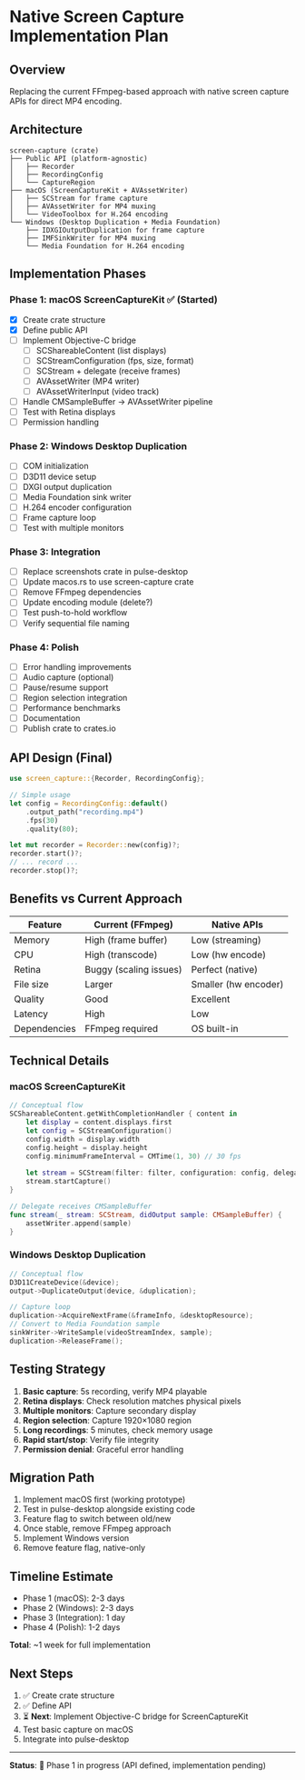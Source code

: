 # Native Screen Capture Implementation Plan

## Overview

Replacing the current FFmpeg-based approach with native screen capture APIs for direct MP4 encoding.

## Architecture

```
screen-capture (crate)
├── Public API (platform-agnostic)
│   ├── Recorder
│   ├── RecordingConfig
│   └── CaptureRegion
├── macOS (ScreenCaptureKit + AVAssetWriter)
│   ├── SCStream for frame capture
│   ├── AVAssetWriter for MP4 muxing
│   └── VideoToolbox for H.264 encoding
└── Windows (Desktop Duplication + Media Foundation)
    ├── IDXGIOutputDuplication for frame capture
    ├── IMFSinkWriter for MP4 muxing
    └── Media Foundation for H.264 encoding
```

## Implementation Phases

### Phase 1: macOS ScreenCaptureKit ✅ (Started)
- [x] Create crate structure
- [x] Define public API
- [ ] Implement Objective-C bridge
  - [ ] SCShareableContent (list displays)
  - [ ] SCStreamConfiguration (fps, size, format)
  - [ ] SCStream + delegate (receive frames)
  - [ ] AVAssetWriter (MP4 writer)
  - [ ] AVAssetWriterInput (video track)
- [ ] Handle CMSampleBuffer → AVAssetWriter pipeline
- [ ] Test with Retina displays
- [ ] Permission handling

### Phase 2: Windows Desktop Duplication
- [ ] COM initialization
- [ ] D3D11 device setup
- [ ] DXGI output duplication
- [ ] Media Foundation sink writer
- [ ] H.264 encoder configuration
- [ ] Frame capture loop
- [ ] Test with multiple monitors

### Phase 3: Integration
- [ ] Replace screenshots crate in pulse-desktop
- [ ] Update macos.rs to use screen-capture crate
- [ ] Remove FFmpeg dependencies
- [ ] Update encoding module (delete?)
- [ ] Test push-to-hold workflow
- [ ] Verify sequential file naming

### Phase 4: Polish
- [ ] Error handling improvements
- [ ] Audio capture (optional)
- [ ] Pause/resume support
- [ ] Region selection integration
- [ ] Performance benchmarks
- [ ] Documentation
- [ ] Publish crate to crates.io

## API Design (Final)

```rust
use screen_capture::{Recorder, RecordingConfig};

// Simple usage
let config = RecordingConfig::default()
    .output_path("recording.mp4")
    .fps(30)
    .quality(80);

let mut recorder = Recorder::new(config)?;
recorder.start()?;
// ... record ...
recorder.stop()?;
```

## Benefits vs Current Approach

| Feature | Current (FFmpeg) | Native APIs |
|---------|-----------------|-------------|
| Memory | High (frame buffer) | Low (streaming) |
| CPU | High (transcode) | Low (hw encode) |
| Retina | Buggy (scaling issues) | Perfect (native) |
| File size | Larger | Smaller (hw encoder) |
| Quality | Good | Excellent |
| Latency | High | Low |
| Dependencies | FFmpeg required | OS built-in |

## Technical Details

### macOS ScreenCaptureKit

```swift
// Conceptual flow
SCShareableContent.getWithCompletionHandler { content in
    let display = content.displays.first
    let config = SCStreamConfiguration()
    config.width = display.width
    config.height = display.height
    config.minimumFrameInterval = CMTime(1, 30) // 30 fps
    
    let stream = SCStream(filter: filter, configuration: config, delegate: self)
    stream.startCapture()
}

// Delegate receives CMSampleBuffer
func stream(_ stream: SCStream, didOutput sample: CMSampleBuffer) {
    assetWriter.append(sample)
}
```

### Windows Desktop Duplication

```cpp
// Conceptual flow
D3D11CreateDevice(&device);
output->DuplicateOutput(device, &duplication);

// Capture loop
duplication->AcquireNextFrame(&frameInfo, &desktopResource);
// Convert to Media Foundation sample
sinkWriter->WriteSample(videoStreamIndex, sample);
duplication->ReleaseFrame();
```

## Testing Strategy

1. **Basic capture**: 5s recording, verify MP4 playable
2. **Retina displays**: Check resolution matches physical pixels
3. **Multiple monitors**: Capture secondary display
4. **Region selection**: Capture 1920×1080 region
5. **Long recordings**: 5 minutes, check memory usage
6. **Rapid start/stop**: Verify file integrity
7. **Permission denial**: Graceful error handling

## Migration Path

1. Implement macOS first (working prototype)
2. Test in pulse-desktop alongside existing code
3. Feature flag to switch between old/new
4. Once stable, remove FFmpeg approach
5. Implement Windows version
6. Remove feature flag, native-only

## Timeline Estimate

- Phase 1 (macOS): 2-3 days
- Phase 2 (Windows): 2-3 days  
- Phase 3 (Integration): 1 day
- Phase 4 (Polish): 1-2 days

**Total**: ~1 week for full implementation

## Next Steps

1. ✅ Create crate structure
2. ✅ Define API
3. ⏳ **Next**: Implement Objective-C bridge for ScreenCaptureKit
4. Test basic capture on macOS
5. Integrate into pulse-desktop

---

**Status**: 🚧 Phase 1 in progress (API defined, implementation pending)
